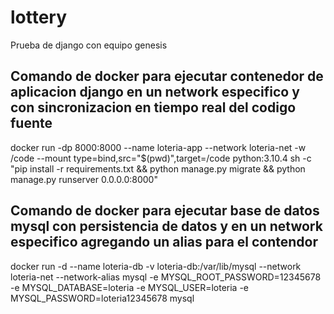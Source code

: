 # lottery
Prueba de django con equipo genesis


## Comando de docker para ejecutar contenedor de aplicacion django en un network especifico y con sincronizacion en tiempo real del codigo fuente

docker run -dp 8000:8000 --name loteria-app --network loteria-net -w /code --mount type=bind,src="$(pwd)",target=/code python:3.10.4 sh -c "pip install -r requirements.txt && python manage.py migrate && python manage.py runserver 0.0.0.0:8000"


## Comando de docker para ejecutar base de datos mysql con persistencia de datos y en un network especifico agregando un alias para el contendor

docker run -d --name loteria-db -v loteria-db:/var/lib/mysql --network loteria-net --network-alias mysql -e MYSQL_ROOT_PASSWORD=12345678 -e MYSQL_DATABASE=loteria -e MYSQL_USER=loteria -e MYSQL_PASSWORD=loteria12345678 mysql

